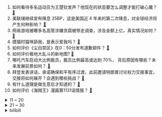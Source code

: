 1. 如何看待多名运动员为王楚钦发声？他现在的状态要怎么调整才能打破心魔？ [:link:](https://www.zhihu.com/question/3450991715)
2. 美联储继续宣布降息 25BP，这是美国近 4 年来的第二次降息，对全球经济将产生何种影响？ [:link:](https://www.zhihu.com/question/3494577200)
3. 网易游戏被曝多名高管涉嫌贪腐被带走调查，涉及金额上亿，真实情况如何？ [:link:](https://www.zhihu.com/question/3467891260)
4. 摸猫时猫咪舔我，是表示爱我吗？ [:link:](https://www.zhihu.com/question/665489219)
5. 如何评价《尘白禁区》在0：50分发布道歉邮件？ [:link:](https://www.zhihu.com/question/3492569585)
6. 如何评价极地大乱斗的新地图? [:link:](https://www.zhihu.com/question/3477859803)
7. 哪吒汽车启动大比例裁员，裁员比例最高或达到 70%， 背后原因有哪些？未来发展前景如何？ [:link:](https://www.zhihu.com/question/3443156042)
8. 拜登发表讲话，承诺确保和平有序过渡，此前邀请特朗普讨论权力交接事宜，交接将如何展开？会遇到哪些挑战？ [:link:](https://www.zhihu.com/question/3405240881)
9. 有什么道理是做生意后才知道的？ [:link:](https://www.zhihu.com/question/318085423)
10. 如何评价《海贼王》漫画第1131话情报？ [:link:](https://www.zhihu.com/question/3266275013)
<details>
<summary>11 ~ 20</summary>

11. 如何看待仰望 U9 在极速测试中取得了中国汽车有史以来最快成绩 391.94km/h？ [:link:](https://www.zhihu.com/question/3477733568)
12. 你心目中最好的重制版游戏是什么？ [:link:](https://www.zhihu.com/question/646965708)
13. 你在读研读博时代拼到了什么程度？ [:link:](https://www.zhihu.com/question/2736995946)
14. 《潜伏》里有哪些意难平的瞬间？ [:link:](https://www.zhihu.com/question/636733088)
15. 女子漏接市监所电话被辱骂，济南通报，2 人被停职，所长调离岗位，责令向消费者赔礼道歉，如何看待此事？ [:link:](https://www.zhihu.com/question/3426193020)
16. 泽连斯基与特朗普通话，同意保持对话，会否促使特朗普调整俄乌战争立场，如对乌军援？这将如何影响地区局势？ [:link:](https://www.zhihu.com/question/3325030046)
17. 赛力斯回应广州问界 M7 事故鉴定，称已报警，如何从法律角度看待此事？ [:link:](https://www.zhihu.com/question/3433667301)
18. 需求这么大，为什么高铁晚上还是禁止运行? [:link:](https://www.zhihu.com/question/666928738)
19. 为什么老一辈的人没有那么消极，而年轻人很多有抑郁症？ [:link:](https://www.zhihu.com/question/715083437)
20. 最让你震惊的网站有哪些？ [:link:](https://www.zhihu.com/question/20030360)
</details>
<details>
<summary>21 ~ 30</summary>

21. 为什么江直树会爱上袁湘琴这个除了心好，有毅力之外全无优点的角色？ [:link:](https://www.zhihu.com/question/31900343)
22. 为什么现在两门精致小车几乎绝迹了？ [:link:](https://www.zhihu.com/question/359903867)
23. 如何评价微信Linux官网上线？ [:link:](https://www.zhihu.com/question/3360014967)
24. 如何评价聂士成？ [:link:](https://www.zhihu.com/question/60821018)
25. 小学生用「栓」字造词写出「栓 Q」，热梗会影响新一代的表达能力吗？该不该推行校园网络用语「禁用令」？ [:link:](https://www.zhihu.com/question/3429243738)
26. 为什么说林青霞演的东方不败是无人超越的经典? [:link:](https://www.zhihu.com/question/34508635)
27. 如何评价《原神》将从5.2版本开始上调元素反应基础伤害？ [:link:](https://www.zhihu.com/question/3339673694)
28. 怎么样找个CV「声优」当对象？ [:link:](https://www.zhihu.com/question/447116570)
29. 小鹏 P7+ 11月7日正式上市发布，有哪些亮点？值得入手吗？ [:link:](https://www.zhihu.com/question/3085368214)
30. 隔代带娃，养育习惯不一样，怎么办？ [:link:](https://www.zhihu.com/question/3369380302)
</details><details>
<summary>bilibili</summary>

</details>